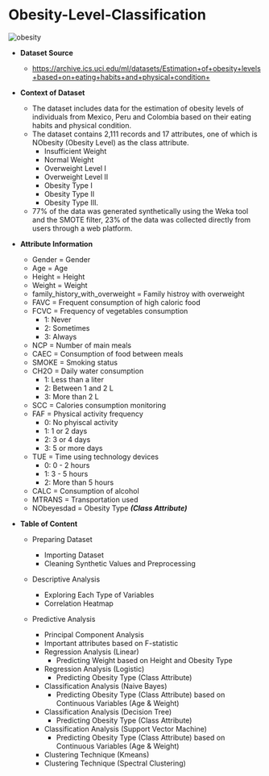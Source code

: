 # Obesity-Level-Classification
![obesity](https://www.thepharmaletter.com/media/image/obesity_big-2.jpg)

- **Dataset Source**
    - https://archive.ics.uci.edu/ml/datasets/Estimation+of+obesity+levels+based+on+eating+habits+and+physical+condition+


- **Context of Dataset**
    - The dataset includes data for the estimation of obesity levels of individuals from Mexico, Peru and Colombia based on their eating habits and physical condition.
    - The dataset contains 2,111 records and 17 attributes, one of which is NObesity (Obesity Level) as the class attribute. 
        - Insufficient Weight 
        - Normal Weight 
        - Overweight Level I 
        - Overweight Level II 
        - Obesity Type I 
        - Obesity Type II 
        - Obesity Type III.
    - 77% of the data was generated synthetically using the Weka tool and the SMOTE filter, 23% of the data was collected directly from users through a web platform.


- **Attribute Information**
    - Gender = Gender
    - Age = Age
    - Height = Height
    - Weight = Weight
    - family_history_with_overweight = Family histroy with overweight
    - FAVC = Frequent consumption of high caloric food
    - FCVC = Frequency of vegetables consumption
        - 1: Never
        - 2: Sometimes
        - 3: Always
    - NCP = Number of main meals
    - CAEC = Consumption of food between meals
    - SMOKE = Smoking status
    - CH2O = Daily water consumption
        - 1: Less than a liter
        - 2: Between 1 and 2 L
        - 3: More than 2 L
    - SCC = Calories consumption monitoring
    - FAF = Physical activity frequency
        - 0: No phyiscal activity
        - 1: 1 or 2 days
        - 2: 3 or 4 days
        - 3: 5 or more days
    - TUE = Time using technology devices
        - 0: 0 - 2 hours
        - 1: 3 - 5 hours
        - 2: More than 5 hours
    - CALC = Consumption of alcohol
    - MTRANS = Transportation used
    - NObeyesdad = Obesity Type  _**(Class Attribute)**_
    

- **Table of Content**
    - Preparing Dataset
        - Importing Dataset
        - Cleaning Synthetic Values and Preprocessing
    
    - Descriptive Analysis
        - Exploring Each Type of Variables
        - Correlation Heatmap
        
    - Predictive Analysis
        - Principal Component Analysis
        - Important attributes based on F-statistic
        - Regression Analysis (Linear)
            - Predicting Weight based on Height and Obesity Type
        - Regression Analysis (Logistic)
            - Predicting Obesity Type (Class Attribute)
        - Classification Analysis (Naive Bayes)
            - Predicting Obesity Type (Class Attribute) based on Continuous Variables (Age & Weight)
        - Classification Analysis (Decision Tree)
            - Predicting Obesity Type (Class Attribute)
        - Classification Analysis (Support Vector Machine)
            - Predicting Obesity Type (Class Attribute) based on Continuous Variables (Age & Weight)
        - Clustering Technique (Kmeans)
        - Clustering Technique (Spectral Clustering)
